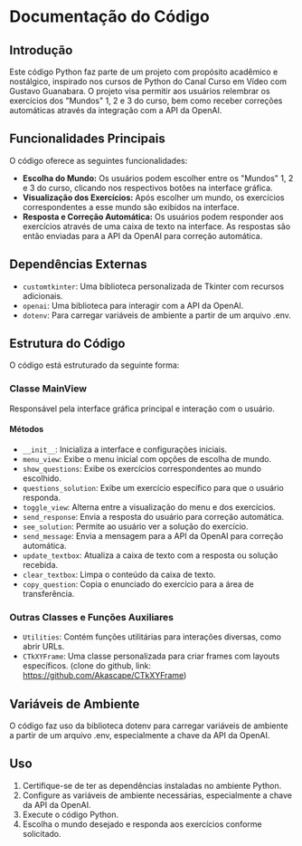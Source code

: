 # Documentação do Código

## Introdução

Este código Python faz parte de um projeto com propósito acadêmico e nostálgico, inspirado nos cursos de Python do Canal Curso em Vídeo com Gustavo Guanabara. O projeto visa permitir aos usuários relembrar os exercícios dos "Mundos" 1, 2 e 3 do curso, bem como receber correções automáticas através da integração com a API da OpenAI.

## Funcionalidades Principais

O código oferece as seguintes funcionalidades:

- **Escolha do Mundo:** Os usuários podem escolher entre os "Mundos" 1, 2 e 3 do curso, clicando nos respectivos botões na interface gráfica.
- **Visualização dos Exercícios:** Após escolher um mundo, os exercícios correspondentes a esse mundo são exibidos na interface.
- **Resposta e Correção Automática:** Os usuários podem responder aos exercícios através de uma caixa de texto na interface. As respostas são então enviadas para a API da OpenAI para correção automática.

## Dependências Externas

- `customtkinter`: Uma biblioteca personalizada de Tkinter com recursos adicionais.
- `openai`: Uma biblioteca para interagir com a API da OpenAI.
- `dotenv`: Para carregar variáveis de ambiente a partir de um arquivo .env.

## Estrutura do Código

O código está estruturado da seguinte forma:

### Classe MainView

Responsável pela interface gráfica principal e interação com o usuário.

#### Métodos

- `__init__`: Inicializa a interface e configurações iniciais.
- `menu_view`: Exibe o menu inicial com opções de escolha de mundo.
- `show_questions`: Exibe os exercícios correspondentes ao mundo escolhido.
- `questions_solution`: Exibe um exercício específico para que o usuário responda.
- `toggle_view`: Alterna entre a visualização do menu e dos exercícios.
- `send_response`: Envia a resposta do usuário para correção automática.
- `see_solution`: Permite ao usuário ver a solução do exercício.
- `send_message`: Envia a mensagem para a API da OpenAI para correção automática.
- `update_textbox`: Atualiza a caixa de texto com a resposta ou solução recebida.
- `clear_textbox`: Limpa o conteúdo da caixa de texto.
- `copy_question`: Copia o enunciado do exercício para a área de transferência.

### Outras Classes e Funções Auxiliares

- `Utilities`: Contém funções utilitárias para interações diversas, como abrir URLs.
- `CTkXYFrame`: Uma classe personalizada para criar frames com layouts específicos. (clone do github, link: https://github.com/Akascape/CTkXYFrame)

## Variáveis de Ambiente

O código faz uso da biblioteca dotenv para carregar variáveis de ambiente a partir de um arquivo .env, especialmente a chave da API da OpenAI.

## Uso

1. Certifique-se de ter as dependências instaladas no ambiente Python.
2. Configure as variáveis de ambiente necessárias, especialmente a chave da API da OpenAI.
3. Execute o código Python.
4. Escolha o mundo desejado e responda aos exercícios conforme solicitado.
